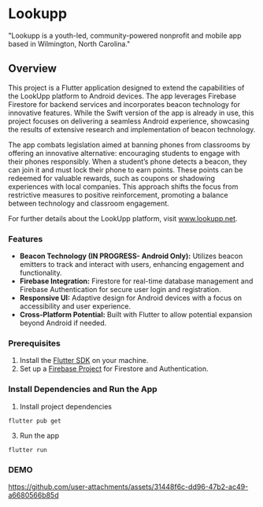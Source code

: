 # Lookupp

"Lookupp is a youth-led, community-powered nonprofit and mobile app based in Wilmington, North Carolina."

## Overview

This project is a Flutter application designed to extend the capabilities of the LookUpp platform to Android devices. The app leverages Firebase Firestore for backend services and incorporates beacon technology for innovative features. While the Swift version of the app is already in use, this project focuses on delivering a seamless Android experience, showcasing the results of extensive research and implementation of beacon technology.

The app combats legislation aimed at banning phones from classrooms by offering an innovative alternative: encouraging students to engage with their phones responsibly. When a student’s phone detects a beacon, they can join it and must lock their phone to earn points. These points can be redeemed for valuable rewards, such as coupons or shadowing experiences with local companies. This approach shifts the focus from restrictive measures to positive reinforcement, promoting a balance between technology and classroom engagement.

For further details about the LookUpp platform, visit www.lookupp.net.

### Features 
- **Beacon Technology (IN PROGRESS- Android Only):** Utilizes beacon emitters to track and interact with users, enhancing engagement and functionality.
- **Firebase Integration:** Firestore for real-time database management and Firebase Authentication for secure user login and registration.
- **Responsive UI:** Adaptive design for Android devices with a focus on accessibility and user experience.
- **Cross-Platform Potential:** Built with Flutter to allow potential expansion beyond Android if needed.

### Prerequisites
1. Install the [Flutter SDK](https://docs.flutter.dev/get-started/install) on your machine.
2. Set up a [Firebase Project](https://console.firebase.google.com/) for Firestore and Authentication.

### Install Dependencies and Run the App
1. Install project dependencies
```
flutter pub get
```
3. Run the app
```
flutter run
```

### DEMO
https://github.com/user-attachments/assets/31448f6c-dd96-47b2-ac49-a6680566b85d



